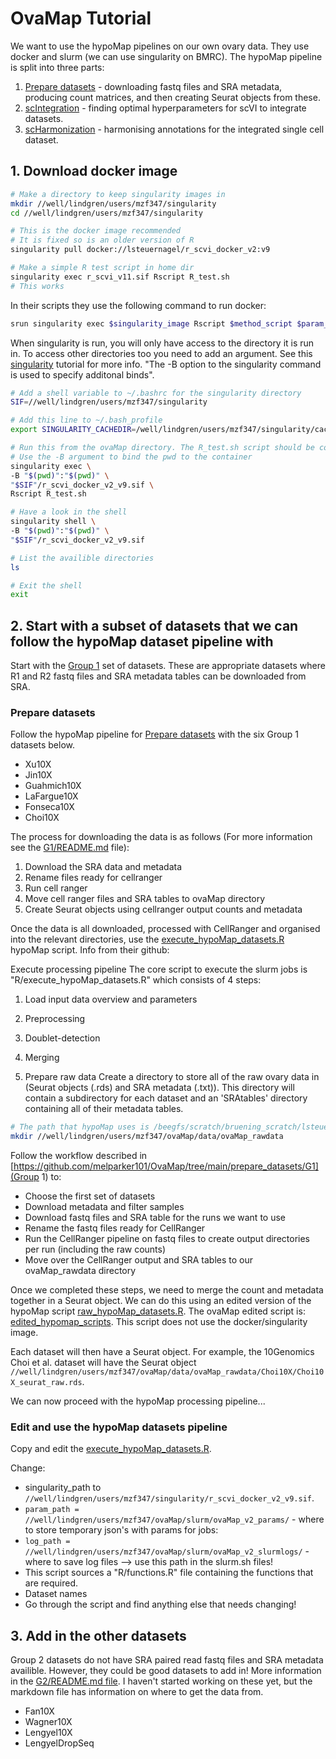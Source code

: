 # OvaMap Tutorial
We want to use the hypoMap pipelines on our own ovary data. They use docker and slurm (we can use singularity on BMRC). The hypoMap pipeline is split into three parts:

1. [Prepare datasets](https://github.com/lsteuernagel/hypoMap_datasets) - downloading fastq files and SRA metadata, producing count matrices, and then creating Seurat objects from these.
2. [scIntegration](https://github.com/lsteuernagel/scIntegration) - finding optimal hyperparameters for scVI to integrate datasets.
3. [scHarmonization](https://github.com/lsteuernagel/scHarmonization) - harmonising annotations for the integrated single cell dataset.

## 1. Download docker image
```bash
# Make a directory to keep singularity images in
mkdir //well/lindgren/users/mzf347/singularity
cd //well/lindgren/users/mzf347/singularity

# This is the docker image recommended
# It is fixed so is an older version of R
singularity pull docker://lsteuernagel/r_scvi_docker_v2:v9

# Make a simple R test script in home dir
singularity exec r_scvi_v11.sif Rscript R_test.sh
# This works
```

In their scripts they use the following command to run docker:
```bash
srun singularity exec $singularity_image Rscript $method_script $param_file
```

When singularity is run, you will only have access to the directory it is run in. To access other directories too you need to add an argument.
See this [singularity](https://carpentries-incubator.github.io/singularity-introduction/04-singularity-files/index.html) tutorial for more info.
"The -B option to the singularity command is used to specify additonal binds".

```bash
# Add a shell variable to ~/.bashrc for the singularity directory
SIF=//well/lindgren/users/mzf347/singularity

# Add this line to ~/.bash_profile
export SINGULARITY_CACHEDIR=/well/lindgren/users/mzf347/singularity/cache

# Run this from the ovaMap directory. The R_test.sh script should be contained here
# Use the -B argument to bind the pwd to the container
singularity exec \
-B "$(pwd)":"$(pwd)" \
"$SIF"/r_scvi_docker_v2_v9.sif \
Rscript R_test.sh

# Have a look in the shell
singularity shell \
-B "$(pwd)":"$(pwd)" \
"$SIF"/r_scvi_docker_v2_v9.sif

# List the availible directories
ls

# Exit the shell
exit
```

## 2. Start with a subset of datasets that we can follow the hypoMap dataset pipeline with
Start with the [Group 1](https://github.com/melparker101/OvaMap/tree/main/prepare_datasets/G1) set of datasets. These are appropriate datasets where R1 and R2 fastq files and SRA metadata tables can be downloaded from SRA.

### Prepare datasets
Follow the hypoMap pipeline for [Prepare datasets](https://github.com/lsteuernagel/hypoMap_datasets) with the six Group 1 datasets below. 

- Xu10X
- Jin10X
- Guahmich10X
- LaFargue10X
- Fonseca10X
- Choi10X

The process for downloading the data is as follows (For more information see the [G1/README.md](https://github.com/melparker101/OvaMap/tree/main/prepare_datasets/G1) file):

1. Download the SRA data and metadata
2. Rename files ready for cellranger
3. Run cell ranger
4. Move cell ranger files and SRA tables to ovaMap directory
5. Create Seurat objects using cellranger output counts and metadata

Once the data is all downloaded, processed with CellRanger and organised into the relevant directories, use the [execute_hypoMap_datasets.R](https://github.com/lsteuernagel/hypoMap_datasets/blob/main/R/execute_hypoMap_datasets.R) hypoMap script. Info from their github:

Execute processing pipeline
The core script to execute the slurm jobs is "R/execute_hypoMap_datasets.R" which consists of 4 steps:

1. Load input data overview and parameters
2. Preprocessing
3. Doublet-detection
4. Merging


1. Prepare raw data
Create a directory to store all of the raw ovary data in (Seurat objects (.rds) and SRA  metadata (.txt)). This directory will contain a subdirectory for each dataset and an 'SRAtables' directory containing all of their metadata tables.

```bash
# The path that hypoMap uses is /beegfs/scratch/bruening_scratch/lsteuernagel/data/hypoMap_rawdata/
mkdir //well/lindgren/users/mzf347/ovaMap/data/ovaMap_rawdata
```
Follow the workflow described in [https://github.com/melparker101/OvaMap/tree/main/prepare_datasets/G1](Group 1) to:
- Choose the first set of datasets
- Download metadata and filter samples
- Download fastq files and SRA table for the runs we want to use
- Rename the fastq files ready for CellRanger
- Run the CellRanger pipeline on fastq files to create output directories per run (including the raw counts)
- Move over the CellRanger output and SRA tables to our ovaMap_rawdata directory 

Once we completed these steps, we need to merge the count and metadata together in a Seurat object. We can do this using an edited version of the hypoMap script [raw_hypoMap_datasets.R](https://github.com/lsteuernagel/hypoMap_datasets/blob/main/R/raw_hypoMap_datasets.R). The ovaMap edited script is: [edited_hypomap_scripts](https://github.com/melparker101/OvaMap/blob/main/edited_hypomap_scripts/raw_hypoMap_datasets.R). This script does not use the docker/singularity image.

Each dataset will then have a Seurat object. For example, the 10Genomics Choi et al. dataset will have the Seurat object
`//well/lindgren/users/mzf347/ovaMap/data/ovaMap_rawdata/Choi10X/Choi10X_seurat_raw.rds`.

We can now proceed with the hypoMap processing pipeline...

### Edit and use the hypoMap datasets pipeline
Copy and edit the [execute_hypoMap_datasets.R](https://github.com/lsteuernagel/hypoMap_datasets/blob/main/R/execute_hypoMap_datasets.R). 

Change:
- singularity_path to `//well/lindgren/users/mzf347/singularity/r_scvi_docker_v2_v9.sif`.
- `param_path = //well/lindgren/users/mzf347/ovaMap/slurm/ovaMap_v2_params/` - where to store temporary json's with params for jobs:
- `log_path = //well/lindgren/users/mzf347/ovaMap/slurm/ovaMap_v2_slurmlogs/` - where to save log files --> use this path in the slurm.sh files!
- This script sources a "R/functions.R" file containing the functions that are required.
- Dataset names
- Go through the script and find anything else that needs changing!

## 3. Add in the other datasets
Group 2 datasets do not have SRA paired read fastq files and SRA metadata availible. However, they could be good datasets to add in! More information in the [G2/README.md file](https://github.com/melparker101/OvaMap/tree/main/prepare_datasets/G2). I haven't started working on these yet, but the markdown file has information on where to get the data from.

- Fan10X
- Wagner10X
- Lengyel10X
- LengyelDropSeq

